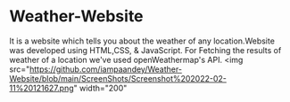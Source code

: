 # Weather-Website
It is a website which tells you about the weather of any location.Website was developed using HTML,CSS, &amp; JavaScript. For Fetching the results of weather of a location we've used openWeathermap's API.
<img src="https://github.com/iampaandey/Weather-Website/blob/main/ScreenShots/Screenshot%202022-02-11%20121627.png" width="200"

